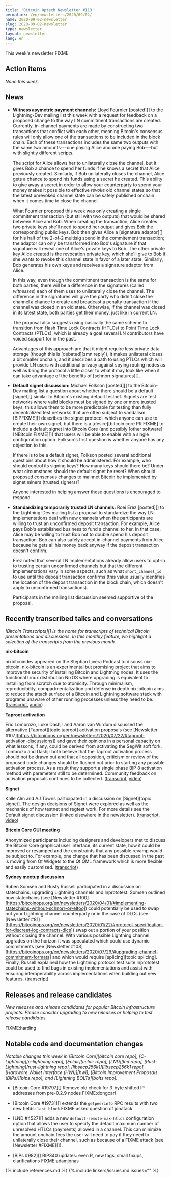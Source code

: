 ```yaml
---
title: 'Bitcoin Optech Newsletter #113'
permalink: /en/newsletters/2020/09/02/
name: 2020-09-02-newsletter
slug: 2020-09-02-newsletter
type: newsletter
layout: newsletter
lang: en
---
```

This week's newsletter FIXME

## Action items

*None this week.*

## News

- **Witness asymetric payment channels:** Lloyd Fournier [posted][] to
  the Lightning-Dev mailing list this week with a request for feedback
  on a proposed change to the way LN commitment transactions are
  created.  Currently, in-channel payments are made by constructing two
  transactions that conflict with each other, meaning Bitcoin's
  consensus rules will only allow one of the transactions to be included
  in the block chain.  Each of these transactions includes the same two
  outputs with the same two amounts---one paying Alice and one paying
  Bob---but with slightly different scripts.

  The script for Alice allows her to unilaterally close the channel, but
  it gives Bob a chance to spend her funds if he knows a secret that
  Alice previously created.  Similarly, if Bob unilaterally closes the
  channel, Alice gets a chance to spend his funds using a secret he
  created.  This ability to give away a secret in order to allow your
  counterparty to spend your money makes it possible to effective
  *revoke* old channel states so that the latest unrevoked channel state
  can be safely published onchain when it comes time to close the
  channel.

  What Fournier proposed this week was only creating a single commitment
  transaction (but still with two outputs) that would be shared between
  Alice and Bob.  When creating the transaction, Alice creates two
  private keys she'll need to spend her output and gives Bob the
  corresponding public keys.  Bob then gives Alice a [signature
  adaptor][] for his half of the 2-of-2 multisig spend in the commitement
  transaction; the adaptor can only be transformed into Bob's signature
  if that signature will reveal one of Alice's private keys to Bob.  The
  other private key Alice created is the revocation private key, which
  she'll give to Bob if she wants to revoke this channel state in favor
  of a later state.  Similarly, Bob generates his own keys and receives
  a signature adaptor from Alice.
               
  In this way, even though the commitment transaction is the same for
  both parties, there will be a difference in the signatures (called
  *witnesses*) each of them uses to unilaterally close the channel.
  The difference in the signatures will give the party who didn't close
  the channel a chance to create and broadcast a penalty transaction if
  the channel was closed in an old state.  Otherwise, if the channel was
  closed in its latest state, both parties get their money, just like in
  current LN.

  The proposal also suggests using basically the same scheme to
  transition from Hash Time Lock Contracts (HTLCs) to Point Time Lock
  Contracts (PTLCs), which is already a goal several LN contributors
  have voiced support for in the past.

  Advantages of this approach are that it might require less private
  data storage (though this is [debated][zmn reply]), it makes unilateral closes
  a bit smaller onchain, and it describes a path to using PTLCs which
  will provide LN users with additional privacy against spying routing
  nodes as well as bring the protocol a little closer to what it may
  look like when it can take advantage of the benefits of [schnorr
  signatures][].

- **Default signet discussion:** Michael Folkson [posted][] to the
  Bitcoin-Dev mailing list a question about whether there should be a
  default [signet][] similar to Bitcoin's existing default testnet.
  Signets are test networks where valid blocks must be
  signed by one or more trusted keys; this allows them to be more
  predictable for testing than fully decentralized test networks that
  are often subject to vandalism.  [BIPFIXME][] describes the signet
  protocol, which anyone can use to create their own signet, but there
  is a [desire][bitcoin core PR FIXME] to include a default signet into
  Bitcoin Core (and possibly [other software][NBitcoin FIXME][]) that
  users will be able to enable with a single configuration option.
  Folkson's first question is whether anyone has any objection to this.

    If there is to be a default signet, Folkson posted several
    additional questions about how it should be administered.  For
    example, who should control its signing keys?  How many keys should
    there be?  Under what circumstaces should the default signet be
    reset?  When should proposed consensus changes to mainnet Bitcoin be
    implemented by signet miners (trusted signers)?

    Anyone interested in helping answer these questions is encouraged to
    respond.

- **Standardizing temporarily trusted LN channels:** Roei Erez
  [posted][] to the Lightning-Dev mailing list a proposal to standardize
  the way LN implementations deal with new channels when the
  participants are willing to trust an unconfirmed deposit transaction.
  For example, Alice pays Bob's established business to fund a
  channel to her.  In that case, Alice may be willing to trust Bob not
  to double spend his deposit transaction.  Bob can also safely accept
  in-channel payments from Alice because he gets all his money back
  anyway if the deposit transaction doesn't confirm.

    Erez noted that several LN implementations already allow users to
    opt-in to trusting certain unconfirmed channels but that the
    different implementations vary in some aspects, such as what
    `short_channel_id` to use until the deposit transaction confirms
    (this value usually identifies the location of the deposit
    transaction in the block chain, which doesn't apply to unconfirmed
    transactions).

    Participants in the mailing list discussion seemed supportive of the
    proposal.

## Recently transcribed talks and conversations

*[Bitcoin Transcripts][] is the home for transcripts of technical
Bitcoin presentations and discussions. In this monthly feature, we
highlight a selection of the transcripts from the previous month.*

**nix-bitcoin**

nixbitcoindev appeared on the Stephan Livera Podcast to discuss nix-bitcoin. nix-bitcoin is an experimental but promising project that aims to improve the security of installing Bitcoin and Lightning nodes. It uses the functional Linux distribution NixOS where upgrading is equivalent to installing from scratch due to atomicity. Through minimalism, reproducibility, compartmentalization and defense in depth nix-bitcoin aims to reduce the attack surface of a Bitcoin and Lightning software stack with programs unaware of other running processes unless they need to be.  ([transcript](https://diyhpl.us/wiki/transcripts/stephan-livera-podcast/2020-07-26-nix-bitcoin/), [audio](https://stephanlivera.com/episode/195/))

**Taproot activation**

Eric Lombrozo, Luke Dashjr and Aaron van Wirdum discussed the alternative [Taproot][topic taproot] activation proposals (see [Newsletter #107][https://bitcoinops.org/en/newsletters/2020/07/22/#taproot-activation-discussions]) and gave their opinions in a personal capacity on what lessons, if any, could be derived from activating the SegWit soft fork. Lombrozo and Dashjr both believe that the Taproot activation process should not be drawn out and that all opposition, criticism or review of the proposed code changes should be flushed out prior to starting any possible activation process. As a result they support a single phase BIP 8 activation method with parameters still to be determined. Community feedback on activation proposals continues to be collected.  ([transcript](https://diyhpl.us/wiki/transcripts/bitcoin-magazine/2020-08-03-eric-lombrozo-luke-dashjr-taproot-activation/), [video](https://www.youtube.com/watch?v=yQZb0RDyFCQ))

**Signet**

Kalle Alm and AJ Towns participated in a discussion on [Signet][topic signet]. The design decisions of Signet were explored as well as the mechanics of how testnet and regtest work. For more details see the Default signet discussion (linked elsewhere in the newsletter).  ([transcript](https://diyhpl.us/wiki/transcripts/london-bitcoin-devs/2020-08-19-socratic-seminar-signet/), [video](https://www.youtube.com/watch?v=b0AiucAuX3E))


**Bitcoin Core GUI meeting**

Anonymized participants including designers and developers met to discuss the Bitcoin Core graphical user interface, its current state, how it could be improved or revamped and the constraints that any possible revamp would be subject to. For example, one change that has been discussed in the past is moving from Qt Widgets to the Qt QML framework which is more flexible and easily customized.  ([transcript](https://diyhpl.us/wiki/transcripts/bitcoin-design/2020-08-20-bitcoin-core-gui/))


**Sydney meetup discussion**

Ruben Somsen and Rusty Russell participated in a discussion on statechains, upgrading Lightning channels and lnprototest. Somsen outlined how statechains (see [Newsletter #100][https://bitcoinops.org/en/newsletters/2020/04/01/#implementing-statechains-without-schnorr-or-eltoo]) could potentially be used to swap out your Lightning channel counterparty or in the case of DLCs (see [Newsletter #81][https://bitcoinops.org/en/newsletters/2020/01/22/#protocol-specification-for-discreet-log-contracts-dlcs]) swap out a portion of your position without closing the channel. With various possible Lightning channel upgrades on the horizon it was speculated which could use dynamic commitments (see [Newsletter #108][https://bitcoinops.org/en/newsletters/2020/07/29/#upgrading-channel-commitment-formats] and which would require [splicing][topic splicing]. Finally, Russell explained how the Lightning protocol test suite lnprototest could be used to find bugs in existing implementations and assist with ensuring interoperability across implementations when building out new features.  ([transcript](https://diyhpl.us/wiki/transcripts/sydney-bitcoin-meetup/2020-08-25-socratic-seminar/))


## Releases and release candidates

*New releases and release candidates for popular Bitcoin infrastructure
projects.  Please consider upgrading to new releases or helping to test
release candidates.*

FIXME:harding

## Notable code and documentation changes

*Notable changes this week in [Bitcoin Core][bitcoin core repo],
[C-Lightning][c-lightning repo], [Eclair][eclair repo], [LND][lnd repo],
[Rust-Lightning][rust-lightning repo], [libsecp256k1][libsecp256k1 repo],
[Hardware Wallet Interface (HWI)][hwi], [Bitcoin Improvement Proposals
(BIPs)][bips repo], and [Lightning BOLTs][bolts repo].*

- [Bitcoin Core #19797][] Remove old check for 3-byte shifted IP addresses from pre-0.2.9 nodes FIXME:dongcarl

- [Bitcoin Core #19731][] extends the `getpeerinfo` RPC results with two new
  fields: `last_block` FIXME:asked question of jonatack

- [LND #4527][] adds a new `default-remote-max-htlcs` configuration
  option that allows the user to specify the default maximum number of
  unresolved HTLCs (payments) allowed in a channel.  This can minimize
  the amount onchain fees the user will need to pay if they need to
  unilaterally close their channel, such as because of a FIXME attack
  (see [Newsletter #FIXME][]).

- [BIPs #982][] BIP340 updates: even R, new tags, small fixups, clarifications FIXME:adamjonas

{% include references.md %}
{% include linkers/issues.md issues="" %}
